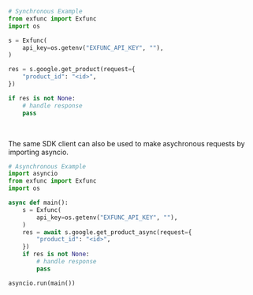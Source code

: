 <!-- Start SDK Example Usage [usage] -->
```python
# Synchronous Example
from exfunc import Exfunc
import os

s = Exfunc(
    api_key=os.getenv("EXFUNC_API_KEY", ""),
)

res = s.google.get_product(request={
    "product_id": "<id>",
})

if res is not None:
    # handle response
    pass
```

</br>

The same SDK client can also be used to make asychronous requests by importing asyncio.
```python
# Asynchronous Example
import asyncio
from exfunc import Exfunc
import os

async def main():
    s = Exfunc(
        api_key=os.getenv("EXFUNC_API_KEY", ""),
    )
    res = await s.google.get_product_async(request={
        "product_id": "<id>",
    })
    if res is not None:
        # handle response
        pass

asyncio.run(main())
```
<!-- End SDK Example Usage [usage] -->